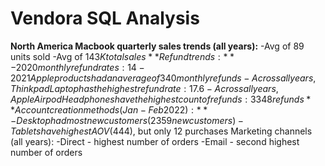 # Vendora SQL Analysis

**North America Macbook quarterly sales trends (all years):**
-Avg of 89 units sold
-Avg of $143K total sales
**Refund trends:**
-2020 monthly refund rates: 14%
-2021 Apple products had an average of 340 monthly refunds
-Across all years, Thinkpad Laptop has the highest refund rate: 17.6%
-Across all years, Apple Airpod Headphones have the highest count of refunds: 3348 refunds
**Account creation methods (Jan-Feb 2022):**
-Desktop had most new customers (2359 new customers)
-Tablets have highest AOV ($444), but only 12 purchases
Marketing channels (all years):
-Direct - highest number of orders
-Email - second highest number of orders
